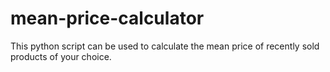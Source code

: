 # mean-price-calculator
This python script can be used to calculate the mean price of recently sold products of your choice.
